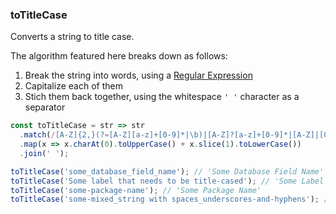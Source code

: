 ### toTitleCase

Converts a string to title case.

The algorithm featured here breaks down as follows:
1. Break the string into words, using a [Regular Expression](https://developer.mozilla.org/en-US/docs/Web/JavaScript/Guide/Regular_Expressions)
2. Capitalize each of them
3. Stich them back together, using the whitespace `' '` character as a separator

```js
const toTitleCase = str => str
  .match(/[A-Z]{2,}(?=[A-Z][a-z]+[0-9]*|\b)|[A-Z]?[a-z]+[0-9]*|[A-Z]|[0-9]+/g)
  .map(x => x.charAt(0).toUpperCase() + x.slice(1).toLowerCase())
  .join(' ');
```

```js
toTitleCase('some_database_field_name'); // 'Some Database Field Name'
toTitleCase('Some label that needs to be title-cased'); // 'Some Label That Needs To Be Title Cased'
toTitleCase('some-package-name'); // 'Some Package Name'
toTitleCase('some-mixed_string with spaces_underscores-and-hyphens'); // 'Some Mixed String With Spaces Underscores And Hyphens'
```

